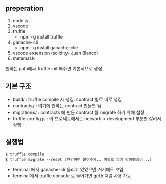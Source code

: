 ## preperation

1. node.js
2. vscode
3. truffle
    - npm -g install truffle
4. ganache-cli
    - npm -g install ganache-clie
5. vscode extension (solidity- Juan Blanco)
6. metamask

원하는 path에서 truffle init 해주면 기본적으로 생성


## 기본 구조

- build/ : truffle compile 시 생김. contract 별로 따로 생김
- contracts/ : 여기에 원하는 contract 만들면 됨
- migrations/ : contracts 에 만든 contract 를 migrate 하기 위해 설정
- truffle-config.js : 이 프로젝트에서는 network > development 부분만 살려서 실행


## 실행법
``` console
$ truffle compile
$ truffle migrate --reset (왠만하면 붙여주자.. 이걸로 많이 망해봤잖아...)  
```
- terminal 에서 ganache-cli 돌리고 있었으면 거기에도 보임
- terminal에서 truffle console 로 들어가면 geth 처럼 사용 가능